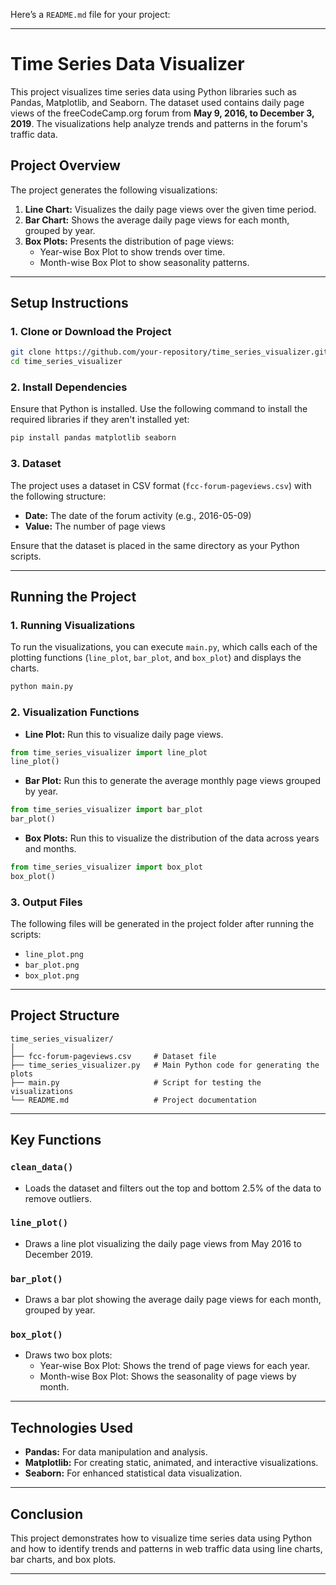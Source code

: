 Here’s a `README.md` file for your project:

---

# **Time Series Data Visualizer**

This project visualizes time series data using Python libraries such as Pandas, Matplotlib, and Seaborn. The dataset used contains daily page views of the freeCodeCamp.org forum from **May 9, 2016, to December 3, 2019**. The visualizations help analyze trends and patterns in the forum's traffic data.

## **Project Overview**

The project generates the following visualizations:

1. **Line Chart:** Visualizes the daily page views over the given time period.
2. **Bar Chart:** Shows the average daily page views for each month, grouped by year.
3. **Box Plots:** Presents the distribution of page views:
   - Year-wise Box Plot to show trends over time.
   - Month-wise Box Plot to show seasonality patterns.

---

## **Setup Instructions**

### **1. Clone or Download the Project**
```bash
git clone https://github.com/your-repository/time_series_visualizer.git
cd time_series_visualizer
```

### **2. Install Dependencies**
Ensure that Python is installed. Use the following command to install the required libraries if they aren't installed yet:
```bash
pip install pandas matplotlib seaborn
```

### **3. Dataset**
The project uses a dataset in CSV format (`fcc-forum-pageviews.csv`) with the following structure:

- **Date:** The date of the forum activity (e.g., 2016-05-09)
- **Value:** The number of page views

Ensure that the dataset is placed in the same directory as your Python scripts.

---

## **Running the Project**

### **1. Running Visualizations**

To run the visualizations, you can execute `main.py`, which calls each of the plotting functions (`line_plot`, `bar_plot`, and `box_plot`) and displays the charts.

```bash
python main.py
```

### **2. Visualization Functions**

- **Line Plot:** Run this to visualize daily page views.
```python
from time_series_visualizer import line_plot
line_plot()
```

- **Bar Plot:** Run this to generate the average monthly page views grouped by year.
```python
from time_series_visualizer import bar_plot
bar_plot()
```

- **Box Plots:** Run this to visualize the distribution of the data across years and months.
```python
from time_series_visualizer import box_plot
box_plot()
```

### **3. Output Files**
The following files will be generated in the project folder after running the scripts:

- `line_plot.png`
- `bar_plot.png`
- `box_plot.png`

---

## **Project Structure**

```
time_series_visualizer/
│
├── fcc-forum-pageviews.csv     # Dataset file
├── time_series_visualizer.py   # Main Python code for generating the plots
├── main.py                     # Script for testing the visualizations
└── README.md                   # Project documentation
```

---

## **Key Functions**

### `clean_data()`
- Loads the dataset and filters out the top and bottom 2.5% of the data to remove outliers.

### `line_plot()`
- Draws a line plot visualizing the daily page views from May 2016 to December 2019.

### `bar_plot()`
- Draws a bar plot showing the average daily page views for each month, grouped by year.

### `box_plot()`
- Draws two box plots:
  - Year-wise Box Plot: Shows the trend of page views for each year.
  - Month-wise Box Plot: Shows the seasonality of page views by month.

---

## **Technologies Used**

- **Pandas:** For data manipulation and analysis.
- **Matplotlib:** For creating static, animated, and interactive visualizations.
- **Seaborn:** For enhanced statistical data visualization.

---

## **Conclusion**

This project demonstrates how to visualize time series data using Python and how to identify trends and patterns in web traffic data using line charts, bar charts, and box plots.

---
